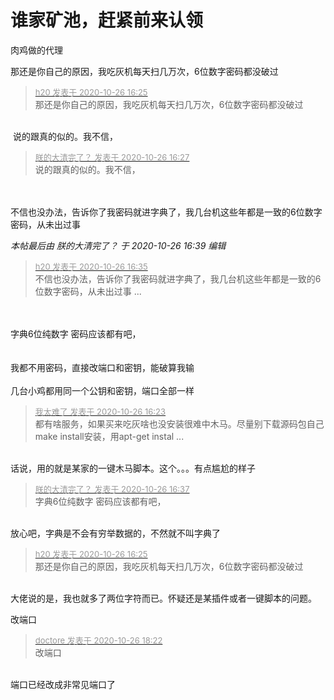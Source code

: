 # 谁家矿池，赶紧前来认领


肉鸡做的代理<img src="static/image/smiley/default/lol.gif" smilieid="12" border="0" alt="" /><img id="aimg_S1Y76" onclick="zoom(this, this.src, 0, 0, 0)" class="zoom" src="https://cdn.jsdelivr.net/gh/hishis/forum-master/public/images/patch.gif" onmouseover="img_onmouseoverfunc(this)" onload="thumbImg(this)" border="0" alt="" />

那还是你自己的原因，我吃灰机每天扫几万次，6位数字密码都没破过

<div class="quote"><blockquote><font size="2"><a href="https://www.hostloc.com/forum.php?mod=redirect&amp;goto=findpost&amp;pid=9354689&amp;ptid=758624" target="_blank"><font color="#999999">h20 发表于 2020-10-26 16:25</font></a></font><br />
那还是你自己的原因，我吃灰机每天扫几万次，6位数字密码都没破过</blockquote></div><br />
<img src="static/image/smiley/yct/008.gif" smilieid="39" border="0" alt="" /> 说的跟真的似的。我不信，

<div class="quote"><blockquote><font size="2"><a href="https://www.hostloc.com/forum.php?mod=redirect&amp;goto=findpost&amp;pid=9354697&amp;ptid=758624" target="_blank"><font color="#999999">朕的大清完了？ 发表于 2020-10-26 16:27</font></a></font><br />
说的跟真的似的。我不信，</blockquote></div><br />
<br />
不信也没办法，告诉你了我密码就进字典了，我几台机这些年都是一致的6位数字密码，从未出过事

<i class="pstatus"> 本帖最后由 朕的大清完了？ 于 2020-10-26 16:39 编辑 </i><br />
<div class="quote"><blockquote><font size="2"><a href="https://www.hostloc.com/forum.php?mod=redirect&amp;goto=findpost&amp;pid=9354741&amp;ptid=758624" target="_blank"><font color="#999999">h20 发表于 2020-10-26 16:35</font></a></font><br />
不信也没办法，告诉你了我密码就进字典了，我几台机这些年都是一致的6位数字密码，从未出过事 ...</blockquote></div><br />
<br />
字典6位纯数字 密码应该都有吧，<br />
<br />
<img src="static/image/smiley/yct/010.gif" smilieid="41" border="0" alt="" /><br />
<br />
我都不用密码，直接改端口和密钥，能破算我输<br />
<br />
几台小鸡都用同一个公钥和密钥，端口全部一样 <img src="static/image/smiley/default/lol.gif" smilieid="12" border="0" alt="" /> 

<div class="quote"><blockquote><font size="2"><a href="https://www.hostloc.com/forum.php?mod=redirect&amp;goto=findpost&amp;pid=9354681&amp;ptid=758624" target="_blank"><font color="#999999">我太难了 发表于 2020-10-26 16:23</font></a></font><br />
都有啥服务，如果买来吃灰啥也没安装很难中木马。尽量别下载源码包自己make install安装，用apt-get instal ...</blockquote></div><br />
话说，用的就是某家的一键木马脚本。这个。。。有点尴尬的样子

<div class="quote"><blockquote><font size="2"><a href="https://www.hostloc.com/forum.php?mod=redirect&amp;goto=findpost&amp;pid=9354749&amp;ptid=758624" target="_blank"><font color="#999999">朕的大清完了？ 发表于 2020-10-26 16:37</font></a></font><br />
字典6位纯数字 密码应该都有吧，</blockquote></div><br />
放心吧，字典是不会有穷举数据的，不然就不叫字典了

<div class="quote"><blockquote><font size="2"><a href="https://www.hostloc.com/forum.php?mod=redirect&amp;goto=findpost&amp;pid=9354689&amp;ptid=758624" target="_blank"><font color="#999999">h20 发表于 2020-10-26 16:25</font></a></font><br />
那还是你自己的原因，我吃灰机每天扫几万次，6位数字密码都没破过</blockquote></div><br />
大佬说的是，我也就多了两位字符而已。怀疑还是某插件或者一键脚本的问题。

改端口

<div class="quote"><blockquote><font size="2"><a href="https://www.hostloc.com/forum.php?mod=redirect&amp;goto=findpost&amp;pid=9355319&amp;ptid=758624" target="_blank"><font color="#999999">doctore 发表于 2020-10-26 18:22</font></a></font><br />
改端口</blockquote></div><br />
端口已经改成非常见端口了
